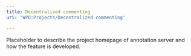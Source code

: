 ```yaml
---
title: Decentralized commenting
uri: 'WPD:Projects/Decentralized commenting'

---
```

Placeholder to describe the project homepage of annotation server and how the feature is developed.